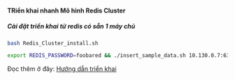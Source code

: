 #### TRiển khai nhanh Mô hình  Redis Cluster


##### Cài đặt triển khai từ redis có sẵn 1 máy chủ

```sh
bash Redis_Cluster_install.sh
```

```sh
export REDIS_PASSWORD=foobared && ./insert_sample_data.sh 10.130.0.7:6379 10.130.0.5:6379 10.130.0.6:6379 10.130.0.3:6379
```

Đọc thêm ở đây: [Hướng dẫn triển khai](https://blog.manhtuong.net/trien-khai-nhanh-redis-cluster-tu-single-redis/)
